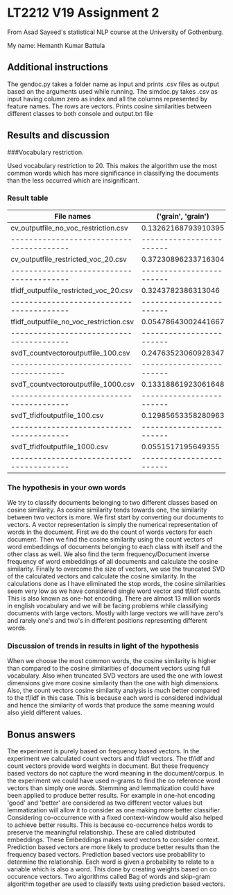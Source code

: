 # LT2212 V19 Assignment 2

From Asad Sayeed's statistical NLP course at the University of Gothenburg.

My name: Hemanth Kumar Battula

## Additional instructions
The gendoc.py takes a folder name as input and prints .csv files as output based on the 
arguments used while running.
The simdoc.py takes .csv as input having column zero as index and all the columns represented
by feature names. The rows are vectors. Prints cosine similarities between different classes
to both console and output.txt file

## Results and discussion

###Vocabulary restriction.

Used vocabulary restriction to 20.
This makes the algorithm use the most common words which has more significance
in classifying the  documents than the less occurred which are insignificant.

### Result table


| File names                             | ('grain', 'grain')     | ('grain', 'crude')  | ('crude', 'grain')   | ('crude', 'crude')  |
|----------------------------------------|------------------------|---------------------|----------------------|---------------------|
| cv_outputfile_no_voc_restriction.csv   | 0.13262168793910395    | 0.0776268579319673  | 0.07762685793196729  | 0.16846136029580638 |
|----------------------------------------|------------------------|---------------------|----------------------|---------------------|
| cv_outputfile_restricted_voc_20.csv    | 0.37230896233716304	  | 0.25005894898638004 | 0.25005894898638     | 0.5232922357746077  |
|----------------------------------------|------------------------|---------------------|----------------------|---------------------|
| tfidf_outputfile_restricted_voc_20.csv | 0.3243782386313046	  | 0.16023570818171123 | 0.16023570818171123  | 0.4328152405665922  |
|----------------------------------------|------------------------|---------------------|----------------------|---------------------|
| tfidf_outputfile_no_voc_restriction.csv| 0.05478643002441667	  | 0.021621651047495197| 0.021621651047495197 | 0.056175959905801445|
|----------------------------------------|------------------------|---------------------|----------------------|---------------------|
| svdT_countvectoroutputfile_100.csv	 | 0.24763523060928347	  | 0.14283904427243252 | 0.14283904427243252  | 0.3040137260225901  |
|--------------------------------------- |------------------------|---------------------|----------------------|---------------------|
| svdT_countvectoroutputfile_1000.csv	 | 0.13318861923061648	  | 0.07776683914671656 | 0.07776683914671656  | 0.1688354782793359  |
|----------------------------------------|------------------------|---------------------|----------------------|---------------------|
| svdT_tfidfoutputfile_100.csv		 | 0.12985653358280963	  | 0.05929754450347478 | 0.05929754450347479  | 0.14895135157490838 |
|----------------------------------------|------------------------|---------------------|----------------------|---------------------|
| svdT_tfidfoutputfile_1000.csv	         | 0.0551517195649355	  | 0.021710958699288095| 0.02171095869928809  | 0.05646208224152123 |
|----------------------------------------|------------------------|---------------------|----------------------|---------------------|  
### The hypothesis in your own words
We try to classify documents belonging to two different classes based on cosine similarity.
As cosine similarity tends towards one, the similarity between two vectors is more. 
We first start by converting our documents to vectors. 
A vector representation is simply the numerical representation of words in the document. 
First we do the count of words vectors for each document. Then we find the cosine similarity 
using the count vectors of word embeddings of documents belonging to each class with itself and the other 
class as well. We also find the term frequency/Document inverse frequency of word embeddings of all
documents and calculate the cosine similarity. Finally to overcome the size of vectors,
we use the truncated SVD of the calculated vectors and calculate the cosine similarity. In the calculations 
done as I have eliminated the stop words, the cosine similarities seem very low as we have considered
single word vector and tf/idf counts. This is also known as one-hot encoding. There are almost 13 million
words in english vocabulary and we will be facing problems while classifying documents with large vectors.
Mostly with large vectors we will have zero's and rarely one's and two's in different positions representing
different words.  

### Discussion of trends in results in light of the hypothesis
When we choose the most common words, the cosine similarity is higher than compared
to the cosine similarities of document vectors using full vocabulary. Also when truncated SVD vectors are used
the one with lowest dimensions give more cosine similarity than the one with high dimensions.
Also, the count vectors cosine similarity analysis is much better compared to the tf/idf in this case.
This is because each word is considered individual and hence the similarity of words that produce
the same meaning would also yield different values.

## Bonus answers

The experiment is purely based on frequency based vectors.
In the experiment we calculated count vectors and tf/idf vectors. The tf/idf and count 
vectors provide word weights in document. But these frequency based vectors
 do not capture the word meaning in the document/corpus.
In the experiment we could have used n-grams to find the co reference word vectors than simply one words.
Stemming and lemmatization could have been applied to produce better results. For example in one-hot
encoding 'good' and 'better' are considered as two different vector values but lemmatization 
will allow it to consider as one making more better classifier. 
Considering co-occurrence with a fixed  context-window would also helped to achieve better results. This is because co-occurrence helps
words to preserve the meaningful relationship. These are called distributed embeddings.
These Embeddings makes word vectors to consider context. 
Prediction based vectors are more likely to produce better results than the frequency based vectors.
Prediction based vectors use probability to determine the relationship. Each word is given a probability to 
relate to a variable which is also a word. This done by creating weights based on co occurence vectors.
Two algorithms called Bag of words and skip-gram algorithm together are used to classify texts using
prediction based vectors.
